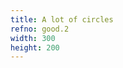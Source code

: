 ```yaml
---
title: A lot of circles
refno: good.2
width: 300
height: 200
---
```


<script>
function setup() {
  canvas = createCanvas(300, 200);
  background('blue');

}

function draw() {
  fill('orange');
  ellipse(random(width),random(height),30);
}</script>
